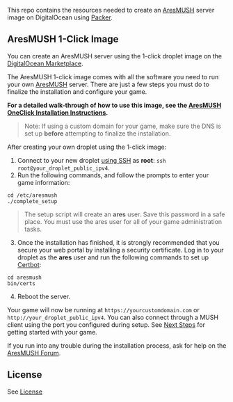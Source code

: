 This repo contains the resources needed to create an [AresMUSH](https://aresmush.com) server image on DigitalOcean using [Packer](https://www.packer.io/intro/getting-started/install.html).

## AresMUSH 1-Click Image

You can create an AresMUSH server using the 1-click droplet image on the [DigitalOcean Marketplace](https://marketplace.digitalocean.com/apps/aresmush).

The AresMUSH 1-click image comes with all the software you need to run your own [AresMUSH](https://aresmush.com) server. There are just a few steps you must do to finalize the installation and configure your game.

**For a detailed walk-through of how to use this image, see the [AresMUSH OneClick Installation Instructions](https://aresmush.com/tutorials/install/oneclick.html).**

> Note: If using a custom domain for your game, make sure the DNS is set up **before** attempting to finalize the installation.

After creating your own droplet using the 1-click image:

1. Connect to your new droplet [using SSH](https://www.digitalocean.com/docs/droplets/how-to/connect-with-ssh/) as **root**: `ssh root@your_droplet_public_ipv4`.
2. Run the following commands, and follow the prompts to enter your game information:

```
cd /etc/aresmush
./complete_setup
```

> The setup script will create an **ares** user. Save this password in a safe place. You must use the ares user for all of your game administration tasks.

3. Once the installation has finished, it is strongly recommended that you secure your web portal by installing a security certificate. Log in to your droplet as the **ares** user and run the following commands to set up [Certbot](https://certbot.eff.org/):

```
cd aresmush
bin/certs
```

4. Reboot the server.

Your game will now be running at `https://yourcustomdomain.com` or `http://your_droplet_public_ipv4`. You can also connect through a MUSH client using the port you configured during setup. See [Next Steps](https://aresmush.com/tutorials/install/next-steps.html) for getting started with your game.

If you run into any trouble during the installation process, ask for help on the [AresMUSH Forum](https://forum.aresmush.com).

## License

See [License](https://aresmush.com/license.html)